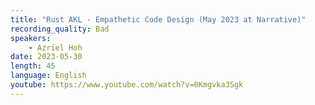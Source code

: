```yaml
---
title: "Rust AKL - Empathetic Code Design (May 2023 at Narrative)"
recording_quality: Bad
speakers:
    - Azriel Hoh
date: 2023-05-30
length: 45
language: English
youtube: https://www.youtube.com/watch?v=0Kmgvka3Sgk
---
```

